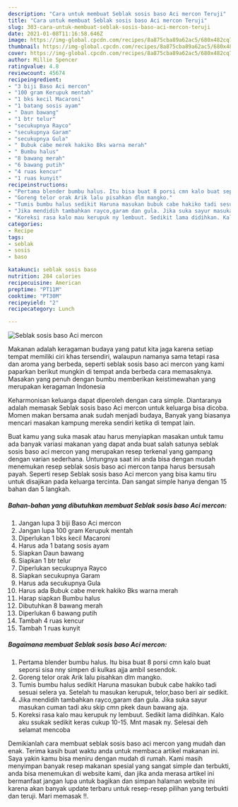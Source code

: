```yaml
---
description: "Cara untuk membuat Seblak sosis baso Aci mercon Teruji"
title: "Cara untuk membuat Seblak sosis baso Aci mercon Teruji"
slug: 303-cara-untuk-membuat-seblak-sosis-baso-aci-mercon-teruji
date: 2021-01-08T11:16:58.646Z
image: https://img-global.cpcdn.com/recipes/8a875cba89a62ac5/680x482cq70/seblak-sosis-baso-aci-mercon-foto-resep-utama.jpg
thumbnail: https://img-global.cpcdn.com/recipes/8a875cba89a62ac5/680x482cq70/seblak-sosis-baso-aci-mercon-foto-resep-utama.jpg
cover: https://img-global.cpcdn.com/recipes/8a875cba89a62ac5/680x482cq70/seblak-sosis-baso-aci-mercon-foto-resep-utama.jpg
author: Millie Spencer
ratingvalue: 4.8
reviewcount: 45674
recipeingredient:
- "3 biji Baso Aci mercon"
- "100 gram Kerupuk mentah"
- "1 bks kecil Macaroni"
- "1 batang sosis ayam"
- " Daun bawang"
- "1 btr telur"
- "secukupnya Rayco"
- "secukupnya Garam"
- "secukupnya Gula"
- " Bubuk cabe merek hakiko Bks warna merah"
- " Bumbu halus"
- "8 bawang merah"
- "6 bawang putih"
- "4 ruas kencur"
- "1 ruas kunyit"
recipeinstructions:
- "Pertama blender bumbu halus. Itu bisa buat 8 porsi cmn kalo buat seporsi sisa nny simpen di kulkas ajja ambil sesendok."
- "Goreng telor orak Arik lalu pisahkan dlm mangko."
- "Tumis bumbu halus sedikit Haruna masukan bubuk cabe hakiko tadi sesuai selera ya. Setelah tu masukan kerupuk, telor,baso beri air sedikit."
- "Jika mendidih tambahkan rayco,garam dan gula. Jika suka sayur masukan cuman tadi aku skip cmn pkek daun bawang aja."
- "Koreksi rasa kalo mau kerupuk ny lembuut. Sedikit lama didihkan. Kalo aku ssukak sedikit keras cukup 10-15. Mnt masak ny. Selesai deh selamat mencoba"
categories:
- Recipe
tags:
- seblak
- sosis
- baso

katakunci: seblak sosis baso 
nutrition: 284 calories
recipecuisine: American
preptime: "PT11M"
cooktime: "PT30M"
recipeyield: "2"
recipecategory: Lunch

---
```



![Seblak sosis baso Aci mercon](https://img-global.cpcdn.com/recipes/8a875cba89a62ac5/680x482cq70/seblak-sosis-baso-aci-mercon-foto-resep-utama.jpg)

Makanan adalah keragaman budaya yang patut kita jaga karena setiap tempat memiliki ciri khas tersendiri, walaupun namanya sama tetapi rasa dan aroma yang berbeda, seperti seblak sosis baso aci mercon yang kami paparkan berikut mungkin di tempat anda berbeda cara memasaknya. Masakan yang penuh dengan bumbu memberikan keistimewahan yang merupakan keragaman Indonesia

Keharmonisan keluarga dapat diperoleh dengan cara simple. Diantaranya adalah memasak Seblak sosis baso Aci mercon untuk keluarga bisa dicoba. Momen makan bersama anak sudah menjadi budaya, Banyak yang biasanya mencari masakan kampung mereka sendiri ketika di tempat lain.



Buat kamu yang suka masak atau harus menyiapkan masakan untuk tamu ada banyak variasi makanan yang dapat anda buat salah satunya seblak sosis baso aci mercon yang merupakan resep terkenal yang gampang dengan varian sederhana. Untungnya saat ini anda bisa dengan mudah menemukan resep seblak sosis baso aci mercon tanpa harus bersusah payah.
Seperti resep Seblak sosis baso Aci mercon yang bisa kamu tiru untuk disajikan pada keluarga tercinta. Dan sangat simple hanya dengan 15 bahan dan 5 langkah.


<!--inarticleads1-->

##### Bahan-bahan yang dibutuhkan membuat Seblak sosis baso Aci mercon:

1. Jangan lupa 3 biji Baso Aci mercon
1. Jangan lupa 100 gram Kerupuk mentah
1. Diperlukan 1 bks kecil Macaroni
1. Harus ada 1 batang sosis ayam
1. Siapkan  Daun bawang
1. Siapkan 1 btr telur
1. Diperlukan secukupnya Rayco
1. Siapkan secukupnya Garam
1. Harus ada secukupnya Gula
1. Harus ada  Bubuk cabe merek hakiko Bks warna merah
1. Harap siapkan  Bumbu halus
1. Dibutuhkan 8 bawang merah
1. Diperlukan 6 bawang putih
1. Tambah 4 ruas kencur
1. Tambah 1 ruas kunyit




<!--inarticleads2-->

##### Bagaimana membuat  Seblak sosis baso Aci mercon:

1. Pertama blender bumbu halus. Itu bisa buat 8 porsi cmn kalo buat seporsi sisa nny simpen di kulkas ajja ambil sesendok.
1. Goreng telor orak Arik lalu pisahkan dlm mangko.
1. Tumis bumbu halus sedikit Haruna masukan bubuk cabe hakiko tadi sesuai selera ya. Setelah tu masukan kerupuk, telor,baso beri air sedikit.
1. Jika mendidih tambahkan rayco,garam dan gula. Jika suka sayur masukan cuman tadi aku skip cmn pkek daun bawang aja.
1. Koreksi rasa kalo mau kerupuk ny lembuut. Sedikit lama didihkan. Kalo aku ssukak sedikit keras cukup 10-15. Mnt masak ny. Selesai deh selamat mencoba




Demikianlah cara membuat seblak sosis baso aci mercon yang mudah dan enak. Terima kasih buat waktu anda untuk membaca artikel makanan ini. Saya yakin kamu bisa meniru dengan mudah di rumah. Kami masih menyimpan banyak resep makanan spesial yang sangat simple dan terbukti, anda bisa menemukan di website kami, dan jika anda merasa artikel ini bermanfaat jangan lupa untuk bagikan dan simpan halaman website ini karena akan banyak update terbaru untuk resep-resep pilihan yang terbukti dan teruji. Mari memasak !!. 
